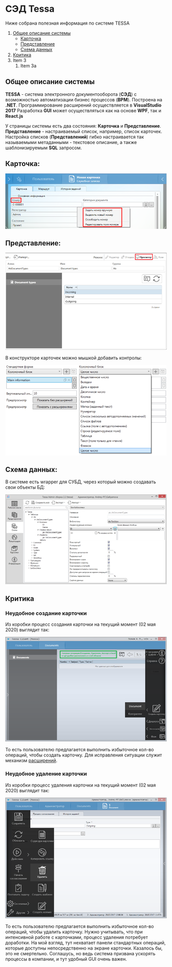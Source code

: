 # СЭД Tessa

Ниже собрана полезная информация по системе TESSA

1. [Общее описание системы](#общее-описание-системы)
   * [Карточка](#карточка)
   * [Представление](#представление)
   * [Схема данных](#схема-данных)
2. [Критика](#критика)
1. Item 3
   1. Item 3a
  


## Общее описание системы

**TESSA** - система электронного документооборота (**СЭД**) с возможностью автоматизации бизнес процессов (**BPM**). Построена на **.NET**.
Программирование расширений осуществляется в **VisualStudio 2017**
Разработка **GUI** может осуществляться как на основе **WPF**, так и **React.js**

У страницы системы есть два состояния: **Карточка** и **Представление**. **Представление** - настраиваемый список, например, список карточек.
Настройка списков (**Представлений**) гибко настраивается так называемыми метаданными - текстовое описание, а также шаблонизируемым **SQL** запросом.


## **Карточка**:

![Image of Yaktocat](https://github.com/1001011000101101/Tessa/blob/master/Card.png)

## **Представление**:

![Image of Yaktocat](https://github.com/1001011000101101/Tessa/blob/master/View.png)

В конструкторе карточек можно мышкой добавить контролы:

![Image of Yaktocat](https://github.com/1001011000101101/Tessa/blob/master/CardControls.png)


## Схема данных:

В системе есть wrapper для СУБД, через который можно создавать свои объекты БД:

![Image of Yaktocat](https://github.com/1001011000101101/Tessa/blob/master/DatabaseGuiWrapper.png)


## Критика



### Неудобное создание карточки

Из коробки процесс создания карточки на текущий момент (02 мая 2020) выглядит так:

![Image of Yaktocat](https://github.com/1001011000101101/Tessa/blob/master/CreateCard.png)

То есть пользователю предлагается выполнить избыточное кол-во операций, чтобы создать карточку. Для исправления ситуации служит механизм [расширений](https://mytessa.ru/docs/ProgrammersGuide/ProgrammersGuide.html#_%D1%80%D0%B0%D1%81%D1%88%D0%B8%D1%80%D0%B5%D0%BD%D0%B8%D1%8F).


### Неудобное удаление карточки

Из коробки процесс удаления карточки на текущий момент (02 мая 2020) выглядит так:

![Image of Yaktocat](https://github.com/1001011000101101/Tessa/blob/master/DeleteCard.png)

То есть пользователю предлагается выполнить избыточное кол-во операций, чтобы удалить карточку. Нужно учитывать, что при интенсивной работе с карточками, процесс удаления потребует доработки. На мой взгляд, тут нехватает панели стандартных операций, которые доступны непосредственно на экране карточки. Казалось бы, это не смертельно. Соглашусь, но ведь система призвана ускорять процессы в компании, и тут удобный GUI очень важен.
